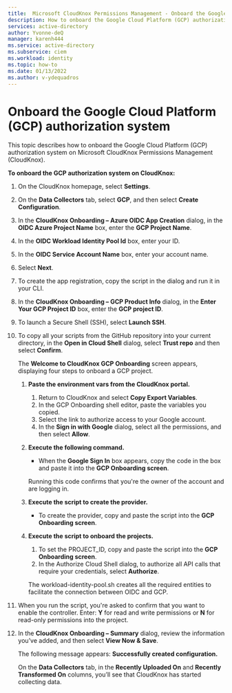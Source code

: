 ```yaml
---
title:  Microsoft CloudKnox Permissions Management - Onboard the Google Cloud Platform (GCP) authorization system
description: How to onboard the Google Cloud Platform (GCP) authorization system on CloudKnox.
services: active-directory
author: Yvonne-deQ
manager: karenh444
ms.service: active-directory
ms.subservice: ciem
ms.workload: identity
ms.topic: how-to
ms.date: 01/13/2022
ms.author: v-ydequadros
---
```


# Onboard the Google Cloud Platform (GCP) authorization system

This topic describes how to onboard the Google Cloud Platform (GCP) authorization system on Microsoft CloudKnox Permissions Management (CloudKnox).

**To onboard the GCP authorization system on CloudKnox:**

1. On the CloudKnox homepage, select **Settings**.
2. On the **Data Collectors** tab, select **GCP**, and then select **Create Configuration**.
3. In the **CloudKnox Onboarding – Azure OIDC App Creation** dialog, in the **OIDC Azure Project Name** box, enter the **GCP Project Name**.
4. In the **OIDC Workload Identity Pool Id** box, enter your ID.
5. In the **OIDC Service Account Name** box, enter your account name.
6. Select **Next**.
7. To create the app registration, copy the script in the dialog and run it in your CLI.
8. In the **CloudKnox Onboarding – GCP Product Info** dialog, in the **Enter Your GCP Project ID** box, enter the **GCP project ID**.
9. To launch a Secure Shell (SSH), select **Launch SSH**. 
10. To copy all your scripts from the GitHub repository into your current directory, in the **Open in Cloud Shell** dialog, select **Trust repo** and then select **Confirm**.

    The **Welcome to CloudKnox GCP Onboarding** screen appears, displaying four steps to onboard a GCP project.

    1. **Paste the environment vars from the CloudKnox portal.**

        1. Return to CloudKnox and select **Copy Export Variables**.
        1. In the GCP Onboarding shell editor, paste the variables you copied.
        1. Select the link to authorize access to your Google account.
        1. In the **Sign in with Google** dialog, select all the permissions, and then select **Allow**.

    1. **Execute the following command.**

        - When the **Google Sign In** box appears, copy the code in the box and paste it into the **GCP Onboarding screen**. 
        
        Running this code confirms that you're the owner of the account and are logging in.
    1. **Execute the script to create the provider.**

        - To create the provider, copy and paste the script into the **GCP Onboarding screen**.
    1. **Execute the script to onboard the projects.**

        1. To set the PROJECT_ID, copy and paste the script into the **GCP Onboarding screen**.
        1. In the Authorize Cloud Shell dialog, to authorize all API calls that require your credentials, select **Authorize**.
    
         The workload-identity-pool.sh creates all the required entities to facilitate the connection between OIDC and GCP.
11. When you run the script, you're asked to confirm that you want to enable the controller. Enter: **Y** for read and write permissions or **N** for read-only permissions into the project.
12. In the **CloudKnox Onboarding – Summary** dialog, review the information you’ve added, and then select **View Now & Save**.

    The following message appears: **Successfully created configuration.**

    On the **Data Collectors** tab, in the **Recently Uploaded On** and **Recently Transformed On** columns, you’ll see that CloudKnox has started collecting data.





<!---## Next steps--->
<!---For an overview of the CloudKnox installation process, see[CloudKnox Installation overview](cloudknox-installation.html).--->
<!---For information on how to enable CloudKnox on your Azure AD tenant, see [Enable Microsoft CloudKnox Permissions Management on your Azure AD tenant](cloudknox-onboard-enable-tenant.html).--->
<!---For information on how to install GCP on CloudKnox, see [Install CloudKnox Sentry on GCP](cloudknox-sentry-install-gcp.md)--->